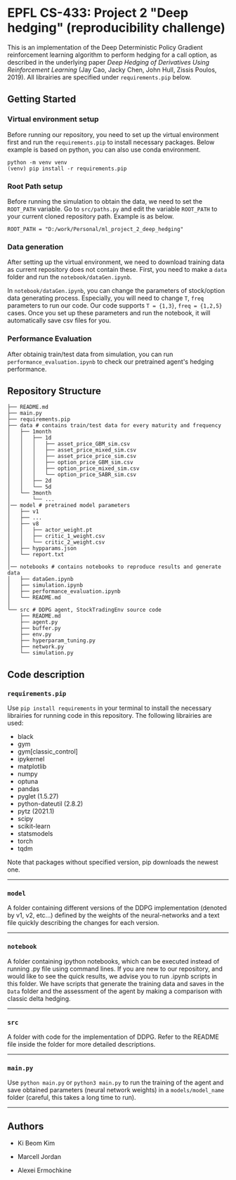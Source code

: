 # EPFL CS-433: Project 2 "Deep hedging" (reproducibility challenge)

This is an implementation of the Deep Deterministic Policy Gradient reinforcement learning algorithm to perform hedging for a call option, as described in the underlying paper _Deep Hedging of Derivatives Using Reinforcement Learning_ (Jay Cao, Jacky Chen, John Hull, Zissis Poulos, 2019). All librairies are specified under `requirements.pip` below.

## Getting Started

### Virtual environment setup

Before running our repository, you need to set up the virtual environment first and run the `requirements.pip` to install necessary packages. Below example is based on python, you can also use conda environment.

```
python -m venv venv
(venv) pip install -r requirements.pip
```

### Root Path setup

Before running the simulation to obtain the data, we need to set the `ROOT_PATH` variable. Go to `src/paths.py` and edit the variable `ROOT_PATH` to your current cloned repository path. Example is as below.

```
ROOT_PATH = "D:/work/Personal/ml_project_2_deep_hedging"
```

### Data generation

After setting up the virtual environment, we need to download training data as current repository does not contain these. First, you need to make a `data` folder and run the `notebook/dataGen.ipynb`.

In `notebook/dataGen.ipynb`, you can change the parameters of stock/option data generating process. Especially, you will need to change `T`, `freq` parameters to run our code. Our code supports `T = {1,3}`, `freq = {1,2,5}` cases. Once you set up these parameters and run the notebook, it will automatically save csv files for you.

### Performance Evaluation

After obtainig train/test data from simulation, you can run `performance_evaluation.ipynb` to check our pretrained agent's hedging performance.

## Repository Structure

```
├── README.md
├── main.py
├── requirements.pip
├── data # contains train/test data for every maturity and frequency
│   ├── 1month
│   │   ├── 1d
│   │   │   ├── asset_price_GBM_sim.csv
│   │   │   ├── asset_price_mixed_sim.csv
│   │   │   ├── asset_price_price_sim.csv
│   │   │   ├── option_price_GBM_sim.csv
│   │   │   ├── option_price_mixed_sim.csv
│   │   │   └── option_price_SABR_sim.csv
│   │   ├── 2d
│   │   └── 5d
│   └── 3month
│       └── ...
│── model # pretrained model parameters
│   ├── v1
│   ├── ...
│   ├── v8
│   │   ├── actor_weight.pt
│   │   ├── critic_1_weight.csv
│   │   └── critic_2_weight.csv
│   ├── hypparams.json
│   └── report.txt
│
│── notebooks # contains notebooks to reproduce results and generate data
│   ├── dataGen.ipynb
│   ├── simulation.ipynb
│   ├── performance_evaluation.ipynb
│   └── README.md
│
└── src # DDPG agent, StockTradingEnv source code
    ├── README.md
    ├── agent.py
    ├── buffer.py
    ├── env.py
    ├── hyperparam_tuning.py
    ├── network.py
    └── simulation.py
```

## Code description

### `requirements.pip`

Use `pip install requirements` in your terminal to install the necessary librairies for running code in this repository. The following librairies are used:

- black
- gym
- gym[classic_control]
- ipykernel
- matplotlib
- numpy
- optuna
- pandas
- pyglet (1.5.27)
- python-dateutil (2.8.2)
- pytz (2021.1)
- scipy
- scikit-learn
- statsmodels
- torch
- tqdm

Note that packages without specified version, pip downloads the newest one.

---

### `model`

A folder containing different versions of the DDPG implementation (denoted by v1, v2, etc...) defined by the weights of the neural-networks and a text file quickly describing the changes for each version.

---

### `notebook`

A folder containing ipython notebooks, which can be executed instead of running .py file using command lines. If you are new to our repository, and would like to see the quick results, we advise you to run .ipynb scripts in this folder. We have scripts that generate the training data and saves in the `Data` folder and the assessment of the agent by making a comparison with classic delta hedging.

---

### `src`

A folder with code for the implementation of DDPG. Refer to the README file inside the folder for more detailed descriptions.

---

### `main.py`

Use `python main.py` or `python3 main.py` to run the training of the agent and save obtained parameters (neural network weights) in a `models/model_name` folder (careful, this takes a long time to run).

---

## Authors

- Ki Beom Kim

- Marcell Jordan

- Alexei Ermochkine
